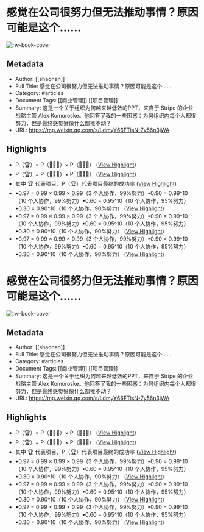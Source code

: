 # 感觉在公司很努力但无法推动事情？原因可能是这个……

![rw-book-cover](https://mmbiz.qpic.cn/mmbiz_jpg/1p2RY49Bj1pg515ibaGNvTGPVU5VLTF7PAfmKuEqoI4963Jxq49diaq4ndKz8m5ibL2R6iaBicUicorUvLFiaib1Zziby1Q/0?wx_fmt=jpeg)

## Metadata
- Author: [[shaonan]]
- Full Title: 感觉在公司很努力但无法推动事情？原因可能是这个……
- Category: #articles
- Document Tags: [[商业管理]] [[项目管理]] 
- Summary: 这是一个关于组织为何越来越低效的PPT，来自于 Stripe 的企业战略主管 Alex Komoroske。他回答了我的一些困惑：为何组织内每个人都很努力，但是最终感觉好像什么都推不动？
- URL: https://mp.weixin.qq.com/s/LdmyY66FTisN-7y56n3jWA

## Highlights
- P（🏆）= P（👩🏻‍⚕️）× P（👨🏻‍💻） ([View Highlight](https://read.readwise.io/read/01gm58hsag2kzt70pe34dzgf2r))
- P（🏆）= P（👩🏻‍⚕️）× P（👨🏻‍💻） ([View Highlight](https://read.readwise.io/read/01gm58jrczm9zh9cyv2wfepsfy))
- 其中 🏆 代表项目，P（🏆）代表项目最终的成功率 ([View Highlight](https://read.readwise.io/read/01gm58kbyk1fqkzeqaxnsc3ke1))
- •0.97 = 0.99 × 0.99 × 0.99（3 个人协作，99%努力）•0.90 = 0.99^10（10 个人协作，99%努力）•0.60 = 0.95^10（10 个人协作，95%努力）•0.30 = 0.90^10（10 个人协作，90%努力） ([View Highlight](https://read.readwise.io/read/01gm5gn1atetmxvna57y4pw04t))
- •﻿0.97 = 0.99 × 0.99 × 0.99（3 个人协作，99%努力）•0.90 = 0.99^10（10 个人协作，99%努力）•0.60 = 0.95^10（10 个人协作，95%努力）•0.30 = 0.90^10（10 个人协作，90%努力） ([View Highlight](https://read.readwise.io/read/01gjw5ev6jsh0nep7y7jf8fgfm))
- •﻿0.97 = 0.99 × 0.99 × 0.99（3 个人协作，99%努力）•0.90 = 0.99^10（10 个人协作，99%努力）•0.60 = 0.95^10（10 个人协作，95%努力）•0.30 = 0.90^10（10 个人协作，90%努力） ([View Highlight](https://read.readwise.io/read/01gjw5f7h7zr99efmyzqqazwq7))
# 感觉在公司很努力但无法推动事情？原因可能是这个……

![rw-book-cover](https://mmbiz.qpic.cn/mmbiz_jpg/1p2RY49Bj1pg515ibaGNvTGPVU5VLTF7PAfmKuEqoI4963Jxq49diaq4ndKz8m5ibL2R6iaBicUicorUvLFiaib1Zziby1Q/0?wx_fmt=jpeg)

## Metadata
- Author: [[shaonan]]
- Full Title: 感觉在公司很努力但无法推动事情？原因可能是这个……
- Category: #articles
- Document Tags: [[商业管理]] [[项目管理]] 
- Summary: 这是一个关于组织为何越来越低效的PPT，来自于 Stripe 的企业战略主管 Alex Komoroske。他回答了我的一些困惑：为何组织内每个人都很努力，但是最终感觉好像什么都推不动？
- URL: https://mp.weixin.qq.com/s/LdmyY66FTisN-7y56n3jWA

## Highlights
- P（🏆）= P（👩🏻‍⚕️）× P（👨🏻‍💻） ([View Highlight](https://read.readwise.io/read/01gm58hsag2kzt70pe34dzgf2r))
- P（🏆）= P（👩🏻‍⚕️）× P（👨🏻‍💻） ([View Highlight](https://read.readwise.io/read/01gm58jrczm9zh9cyv2wfepsfy))
- 其中 🏆 代表项目，P（🏆）代表项目最终的成功率 ([View Highlight](https://read.readwise.io/read/01gm58kbyk1fqkzeqaxnsc3ke1))
- •0.97 = 0.99 × 0.99 × 0.99（3 个人协作，99%努力）•0.90 = 0.99^10（10 个人协作，99%努力）•0.60 = 0.95^10（10 个人协作，95%努力）•0.30 = 0.90^10（10 个人协作，90%努力） ([View Highlight](https://read.readwise.io/read/01gm5gn1atetmxvna57y4pw04t))
- •﻿0.97 = 0.99 × 0.99 × 0.99（3 个人协作，99%努力）•0.90 = 0.99^10（10 个人协作，99%努力）•0.60 = 0.95^10（10 个人协作，95%努力）•0.30 = 0.90^10（10 个人协作，90%努力） ([View Highlight](https://read.readwise.io/read/01gjw5ev6jsh0nep7y7jf8fgfm))
- •﻿0.97 = 0.99 × 0.99 × 0.99（3 个人协作，99%努力）•0.90 = 0.99^10（10 个人协作，99%努力）•0.60 = 0.95^10（10 个人协作，95%努力）•0.30 = 0.90^10（10 个人协作，90%努力） ([View Highlight](https://read.readwise.io/read/01gjw5f7h7zr99efmyzqqazwq7))

